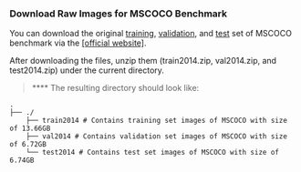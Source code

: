 ### Download Raw Images for MSCOCO Benchmark

You can download the original [training](http://images.cocodataset.org/zips/train2014.zip), [validation](http://images.cocodataset.org/zips/val2014.zip), and [test](http://images.cocodataset.org/zips/test2014.zip) set of MSCOCO benchmark via the [[official website]](https://cocodataset.org/#download).

After downloading the files, unzip them (train2014.zip, val2014.zip, and test2014.zip) under the current directory.

> **** The resulting directory should look like:

    .
    ├── ./                    
        ├── train2014 # Contains training set images of MSCOCO with size of 13.66GB
        ├── val2014 # Contains validation set images of MSCOCO with size of 6.72GB
        └── test2014 # Contains test set images of MSCOCO with size of 6.74GB

